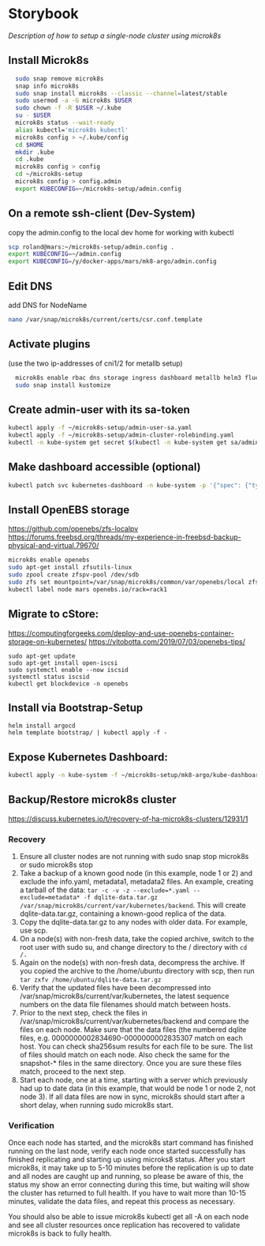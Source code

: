 # Storybook

*Description of how to setup a single-node cluster using microk8s*

Install Microk8s
----------------
```bash
  sudo snap remove microk8s
  snap info microk8s
  sudo snap install microk8s --classic --channel=latest/stable
  sudo usermod -a -G microk8s $USER
  sudo chown -f -R $USER ~/.kube
  su - $USER
  microk8s status --wait-ready
  alias kubectl='microk8s kubectl'
  microk8s config > ~/.kube/config
  cd $HOME
  mkdir .kube
  cd .kube
  microk8s config > config
  cd ~/microk8s-setup
  microk8s config > config.admin
  export KUBECONFIG=~/microk8s-setup/admin.config
```

On a remote ssh-client (Dev-System)
-----------------------------------
copy the admin.config to the local dev home for working with kubectl
```bash
scp roland@mars:~/microk8s-setup/admin.config .
export KUBECONFIG=~/admin.config
export KUBECONFIG=/y/docker-apps/mars/mk8-argo/admin.config
```

Edit DNS
--------
add DNS for NodeName
```bash
nano /var/snap/microk8s/current/certs/csr.conf.template
```

Activate plugins
----------------
(use the two ip-addresses of cni1/2 for metallb setup)
```bash
  microk8s enable rbac dns storage ingress dashboard metallb helm3 fluentd
  sudo snap install kustomize
```

Create admin-user with its sa-token
-----------------------------------
```bash
kubectl apply -f ~/microk8s-setup/admin-user-sa.yaml
kubectl apply -f ~/microk8s-setup/admin-cluster-rolebinding.yaml
kubectl -n kube-system get secret $(kubectl -n kube-system get sa/admin-user -o jsonpath="{.secrets[0].name}") -o go-template="{{.data.token | base64decode}}"
```

Make dashboard accessible (optional)
------------------------------------
```bash
kubectl patch svc kubernetes-dashboard -n kube-system -p '{"spec": {"type": "NodePort"}}'
```

Install OpenEBS storage
-----------------------
https://github.com/openebs/zfs-localpv
https://forums.freebsd.org/threads/my-experience-in-freebsd-backup-physical-and-virtual.79670/
```bash
microk8s enable openebs
sudo apt-get install zfsutils-linux
sudo zpool create zfspv-pool /dev/sdb
sudo zfs set mountpoint=/var/snap/microk8s/common/var/openebs/local zfspv-pool
kubectl label node mars openebs.io/rack=rack1
```
Migrate to cStore:
-------------------
https://computingforgeeks.com/deploy-and-use-openebs-container-storage-on-kubernetes/
https://vitobotta.com/2019/07/03/openebs-tips/

```
sudo apt-get update
sudo apt-get install open-iscsi
sudo systemctl enable --now iscsid
systemctl status iscsid
kubectl get blockdevice -n openebs
```

Install via Bootstrap-Setup
---------------------------
```
helm install argocd
helm template bootstrap/ | kubectl apply -f -
```


Expose Kubernetes Dashboard:
----------------------------
```bash
kubectl apply -n kube-system -f ~/microk8s-setup/mk8-argo/kube-dashboard/kube-dashboard-ingress-route.yaml
```

Backup/Restore microk8s cluster
-------------------------------
https://discuss.kubernetes.io/t/recovery-of-ha-microk8s-clusters/12931/1

### Recovery

1. Ensure all cluster nodes are not running with sudo snap stop microk8s or sudo microk8s stop
2. Take a backup of a known good node (in this example, node 1 or 2) and exclude the info.yaml, metadata1, metadata2 files. An example, creating a tarball of the data: `tar -c -v -z --exclude=*.yaml --exclude=metadata* -f dqlite-data.tar.gz /var/snap/microk8s/current/var/kubernetes/backend`. This will create dqlite-data.tar.gz, containing a known-good replica of the data.
3. Copy the dqlite-data.tar.gz to any nodes with older data. For example, use scp.
4. On a node(s) with non-fresh data, take the copied archive, switch to the root user with sudo su, and change directory to the / directory with `cd /.`
5. Again on the node(s) with non-fresh data, decompress the archive. If you copied the archive to the /home/ubuntu directory with scp, then run `tar zxfv /home/ubuntu/dqlite-data.tar.gz`
6. Verify that the updated files have been decompressed into /var/snap/microk8s/current/var/kubernetes, the latest sequence numbers on the data file filenames should match between hosts.
7. Prior to the next step, check the files in /var/snap/microk8s/current/var/kubernetes/backend and compare the files on each node. Make sure that the data files (the numbered dqlite files, e.g. 0000000002834690-0000000002835307 match on each host. You can check sha256sum results for each file to be sure. The list of files should match on each node. Also check the same for the snapshot-* files in the same directory. Once you are sure these files match, proceed to the next step.
8. Start each node, one at a time, starting with a server which previously had up to date data (in this example, that would be node 1 or node 2, not node 3). If all data files are now in sync, microk8s should start after a short delay, when running sudo microk8s start.

### Verification

Once each node has started, and the microk8s start command has finished running on the last node, verify each node once started successfully has finished replicating and starting up using microks8 status. After you start microk8s, it may take up to 5-10 minutes before the replication is up to date and all nodes are caught up and running, so please be aware of this, the status my show an error connecting during this time, but waiting will show the cluster has returned to full health. If you have to wait more than 10-15 minutes, validate the data files, and repeat this process as necessary.

You should also be able to issue microk8s kubectl get all -A on each node and see all cluster resources once replication has recovered to validate microk8s is back to fully health.
